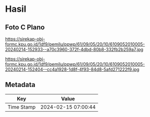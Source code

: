 # Hasil

## Foto C Plano

https://sirekap-obj-formc.kpu.go.id/1df9/pemilu/ppwp/61/09/05/20/10/6109052010005-20240214-152933--a70c3960-372f-4dbd-80b8-332fb2b259a7.jpg

https://sirekap-obj-formc.kpu.go.id/1df9/pemilu/ppwp/61/09/05/20/10/6109052010005-20240214-152404--cc4a1928-1d8f-4f93-84d8-5afd271222f9.jpg


## Metadata

| Key        | Value               |
| ---------- | ------------------- |
| Time Stamp | 2024-02-15 07:00:44 |



